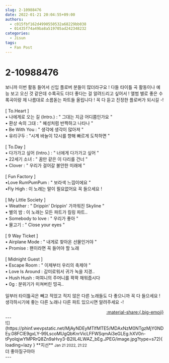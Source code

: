 ```yaml
---
slug: 2-10988476
date: 2022-01-21 20:04:55+09:00
authors:
  - c015fbf162d4990550532a68229bb038
  - 01435f74a49ba8a519705ad242348232
categories:
  - Jisun
tags:
  - Fan Post
---
```


# 2-10988476

<div class="post-container" markdown="1">
<div class="content-container md-sidebar__scrollwrap" markdown="1">

보니까 이번 활동 들어서 신입 플로버 분들이 많더라구요 ! 다들 타이틀 곡 활동이나 예능 보고 오신 것 같은데 수록곡도 더더 좋다는 걸 알려드리고 싶어서 ! 앨범 별로 좋은 수록곡이랑 제 나름대로 소름돋는 파트들 올립니다 ! 꼭 다 듣고 진정한 플로버가 되시길 -!<br><br>[ To.Heart ]<br>• 나에게로 오는 길 (Intro.) : " 그대는 지금 어디쯤인가요 "<br>• 환상 속의 그대 : " 혜성처럼 반짝하고 나타나 "<br>• Be With You : " 생각에 생각이 많아져 "<br>• 유리구두 : "시계 바늘이 12시를 향해 빠르게 도착하면 " <br><br>[ To.Day ]<br>• 다가가고 싶어 (Intro.) : " 너에게 다가가고 싶어 "<br>• 22세기 소녀 : " 꿈만 같은 이 다리를 건너 "<br>• Clover : " 우리가 걸어갈 불안한 미래에 " <br><br>[ Fun Factory ]<br>•Love RumPumPum : " 보라색 느낌이에요 "<br>•Fly High : 이 노래는 말이 필요없어요 꼭 들으세요 ! <br><br>[ My Little Society ]<br>• Weather : " Drippin' Drippin' 가까워진 Skyline "<br>• 별의 밤 : 이 노래는 모든 파트가 킬링 파트..<br>• Somebody to love : " 우리가 좋아 "<br>• 물고기 : " Close your eyes " <br><br>[ 9 Way Ticket ]<br>• Airplane Mode : " 내게로 찾아온 선물인거야 "<br>• Promise : 팬이라면 꼭 들어야 할 노래 <br><br>[ Midnight Guest ]<br>• Escape Room : " 이제부터 우리의 축제야 "<br>• Love Is Around : 감미로워서 귀가 녹을 지경..<br>• Hush Hush : 떠여니의 주머니를 꽉꽉 채워줍시다<br>• 0g : 분위기가 미쳐버린 띵곡.. <br><br>일부러 타이틀곡은 빼고 적었고 적지 않은 다른 노래들도 다 좋으니까 꼭 다 들으세요 ! 생각하시기에 좋는 다른 노래나 다른 파트 있으시면 알려주세요 -!

</div>
</div>

<div style="text-align: right;" markdown="1">
<a href="https://weverse.io/fromis9/fanpost/2-10988476" style="text-align: right;">:material-share:{.big-emoji}</a>
</div>
---

<div class="comments-container md-sidebar__scrollwrap" markdown="1">
<div class="comment" markdown="1">
<div class='id-container' markdown="1">
![](https://phinf.wevpstatic.net/MjAyNDEyMTlfMTE5/MDAxNzM0NTgzMjY0NDEy.08FClE9gxLY-99LscoMUgQbKnrVicLFFWSqmAi3eGLEg.hXV0n-tPyoIqjwYMPRrQ8Zn9aHvy3-B2llL4LWAZ_bEg.JPEG/image.jpg?type=s72){ loading=lazy }
**<span class="artist">지선</span>** <small>Jan 21 2022, 21:22</small><br>
</div>
<div class='comment-body' markdown="1">
더 좋아질구야아
</div>
</div>
</div>
---
